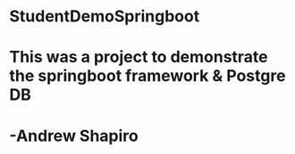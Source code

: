 # StudentDemoSpringboot
# This was a project to demonstrate the springboot framework & Postgre DB
#
#
#
# -Andrew Shapiro
